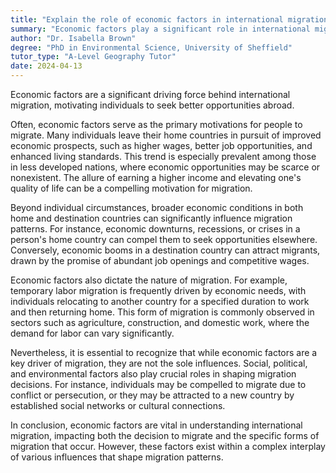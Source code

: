 ```yaml
---
title: "Explain the role of economic factors in international migration"
summary: "Economic factors play a significant role in international migration, often driving individuals to seek better opportunities abroad."
author: "Dr. Isabella Brown"
degree: "PhD in Environmental Science, University of Sheffield"
tutor_type: "A-Level Geography Tutor"
date: 2024-04-13
---
```


Economic factors are a significant driving force behind international migration, motivating individuals to seek better opportunities abroad.

Often, economic factors serve as the primary motivations for people to migrate. Many individuals leave their home countries in pursuit of improved economic prospects, such as higher wages, better job opportunities, and enhanced living standards. This trend is especially prevalent among those in less developed nations, where economic opportunities may be scarce or nonexistent. The allure of earning a higher income and elevating one's quality of life can be a compelling motivation for migration.

Beyond individual circumstances, broader economic conditions in both home and destination countries can significantly influence migration patterns. For instance, economic downturns, recessions, or crises in a person's home country can compel them to seek opportunities elsewhere. Conversely, economic booms in a destination country can attract migrants, drawn by the promise of abundant job openings and competitive wages.

Economic factors also dictate the nature of migration. For example, temporary labor migration is frequently driven by economic needs, with individuals relocating to another country for a specified duration to work and then returning home. This form of migration is commonly observed in sectors such as agriculture, construction, and domestic work, where the demand for labor can vary significantly.

Nevertheless, it is essential to recognize that while economic factors are a key driver of migration, they are not the sole influences. Social, political, and environmental factors also play crucial roles in shaping migration decisions. For instance, individuals may be compelled to migrate due to conflict or persecution, or they may be attracted to a new country by established social networks or cultural connections.

In conclusion, economic factors are vital in understanding international migration, impacting both the decision to migrate and the specific forms of migration that occur. However, these factors exist within a complex interplay of various influences that shape migration patterns.
    